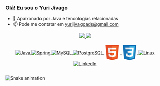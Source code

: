 ### Olá! Eu sou o Yuri Jivago

- 🔭 Apaixonado por Java e tencologias relacionadas
- 📫 Pode me contatar em yurijivagoads@gmail.com

<div align="center">
  <a href="https://github.com/yurijivago">
  <img height="180em" src="https://github-readme-stats.vercel.app/api?username=yurijivago&show_icons=true&theme=github_dark&include_all_commits=true&count_private=true"/>
  <img height="180em" src="https://github-readme-stats.vercel.app/api/top-langs/?username=yurijivago&layout=compact&langs_count=7&theme=github_dark"/>
</div>
  
<div style="display: inline_block" align="center"><br>
  <img align="center" alt="Java" height="50" width="50" src="https://cdn.jsdelivr.net/gh/devicons/devicon/icons/java/java-original-wordmark.svg">
  <img align="center" alt="Spring" height="50" width="50" src="https://cdn.jsdelivr.net/gh/devicons/devicon/icons/spring/spring-original-wordmark.svg">
  <img align="center" alt="MySQL" height="100" src="https://cdn.jsdelivr.net/gh/devicons/devicon/icons/mysql/mysql-original-wordmark.svg">
  <img align="center" alt="PostgreSQL" height="50" width="50" src="https://cdn.jsdelivr.net/gh/devicons/devicon/icons/postgresql/postgresql-original-wordmark.svg">
  <img align="center" alt="HTML5" height="50" width="50" src="https://raw.githubusercontent.com/devicons/devicon/master/icons/html5/html5-original.svg">
  <img align="center" alt="CSS3" height="50" width="50" src="https://raw.githubusercontent.com/devicons/devicon/master/icons/css3/css3-original.svg">
  <img align="center" alt="Linux" height="50" width="50" src="https://cdn.jsdelivr.net/gh/devicons/devicon/icons/linux/linux-original.svg">
  <a href="https://www.linkedin.com/in/yuri-jivago-xavier-diniz-49aa97bb/" target="_blank">
    <img align="center" alt="LinkedIn" height="100" src="https://cdn.jsdelivr.net/gh/devicons/devicon/icons/linkedin/linkedin-original-wordmark.svg">
    </a>
</div>
  
  ##
 
<div> 
 
  ![Snake animation](https://github.com/yurijivago/yurijivago/blob/output/github-contribution-grid-snake.svg)
 
</div>
